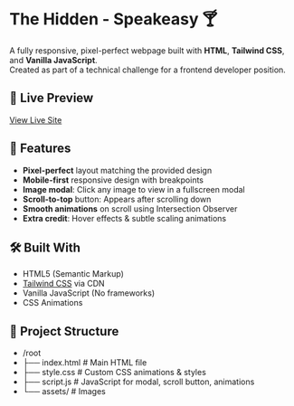 # The Hidden - Speakeasy 🍸

A fully responsive, pixel-perfect webpage built with **HTML**, **Tailwind CSS**, and **Vanilla JavaScript**.  
Created as part of a technical challenge for a frontend developer position.

## 🚀 Live Preview

[View Live Site](https://the-hidden-speakeasy.netlify.app) <!-- Ganti dengan URL Netlify/Vercel kamu -->

## 📌 Features

- **Pixel-perfect** layout matching the provided design
- **Mobile-first** responsive design with breakpoints
- **Image modal**: Click any image to view in a fullscreen modal
- **Scroll-to-top** button: Appears after scrolling down
- **Smooth animations** on scroll using Intersection Observer
- **Extra credit**: Hover effects & subtle scaling animations

## 🛠️ Built With

- HTML5 (Semantic Markup)
- [Tailwind CSS](https://tailwindcss.com/) via CDN
- Vanilla JavaScript (No frameworks)
- CSS Animations

## 📂 Project Structure

- /root
- ├── index.html # Main HTML file
- ├── style.css # Custom CSS animations & styles
- ├── script.js # JavaScript for modal, scroll button, animations
- └── assets/ # Images
